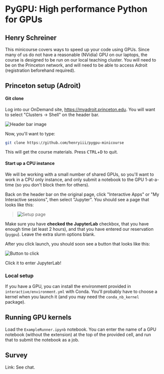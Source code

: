 # PyGPU: High performance Python for GPUs
## Henry Schreiner

This minicourse covers ways to speed up your code using GPUs.
Since many of us do not have a reasonable (NVidia) GPU on our
laptops, the course is designed to be run on our local teaching
cluster. You will need to be on the Princeton network, and will
need to be able to access Adroit (registration beforehand required).

## Princeton setup (Adroit)

#### Git clone

Log into our OnDemand site, <https://myadroit.princeton.edu>. You will want to
select "Clusters -> Shell" on the header bar.

![Header bar image](./images/HeaderBar.png)

Now, you'll want to type:

```bash
git clone https://github.com/henryiii/pygpu-minicourse
```

This will get the course materials. Press <kbd>CTRL</kbd>+<kbd>D</kbd> to quit.

#### Start up a CPU instance

We will be working with a small number of shared GPUs, so you'll want to work
in a CPU only instance, and only submit a notebook to the GPU 1-at-a-time (so
you don't block them for others).

Back on the header bar on the original page, click "Interactive Apps" or "My
Interactive sessions", then select "Jupyter". You should see a page that looks
like this:

> ![Setup page](./images/SetupPage.png)

Make sure you have **checked the JupyterLab** checkbox, that you have enough
time (at least 2 hours), and that you have entered our reservation (`pygpu`).
Leave the extra slurm options blank. 

After you click launch, you should soon see a button that looks like this:

![Button to click](./images/ButtonToClick.png)

Click it to enter JupyterLab!

### Local setup

If you have a GPU, you can install the environment provided in
`interactive/environment.yml` with Conda. You'll probably have to choose a
kernel when you launch it (and you may need the `conda_nb_kernel` package).

## Running GPU kernels

Load the `ExampleRunner.ipynb` notebook. You can enter the name of a GPU
notebook (without the extension) at the top of the provided cell, and run that
to submit the notebook as a job.

## Survey

Link: See chat.
